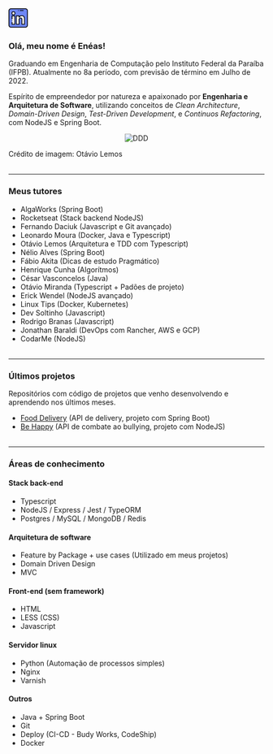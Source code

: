 <a href="https://www.linkedin.com/in/venzel/">
  <img alt="Enéas Almeida | Linkedin" width="38px" height="38px" src="https://raw.githubusercontent.com/leftabn/leftabn/master/Icons/linkedin.svg" />
</a><br>

### Olá, meu nome é Enéas!

Graduando em Engenharia de Computação pelo Instituto Federal da Paraíba (IFPB). Atualmente no 8a período, com previsão de término em Julho de 2022.

Espírito de empreendedor por natureza e apaixonado por <b>Engenharia e Arquitetura de Software</b>, utilizando conceitos de _Clean Architecture_, _Domain-Driven Design_, _Test-Driven Development_, e _Continuos Refactoring_, com NodeJS e Spring Boot.

<p align="center">
<img alt="DDD" width="450px" height="450px" src="https://raw.githubusercontent.com/venzel/venzel/master/images/clean.svg" />
</p>

Crédito de imagem: Otávio Lemos<br><br>

<hr>

### Meus tutores

- AlgaWorks (Spring Boot)
- Rocketseat (Stack backend NodeJS)
- Fernando Daciuk (Javascript e Git avançado)
- Leonardo Moura (Docker, Java e Typescript)
- Otávio Lemos (Arquitetura e TDD com Typescript)
- Nélio Alves (Spring Boot)
- Fábio Akita (Dicas de estudo Pragmático)
- Henrique Cunha (Algorítmos)
- César Vasconcelos (Java)
- Otávio Miranda (Typescript + Padões de projeto)
- Erick Wendel (NodeJS avançado)
- Linux Tips (Docker, Kubernetes)
- Dev Soltinho (Javascript)
- Rodrigo Branas (Javascript)
- Jonathan Baraldi (DevOps com Rancher, AWS e GCP)
- CodarMe (NodeJS)<br><br>

<hr>

### Últimos projetos

Repositórios com código de projetos que venho desenvolvendo e aprendendo nos últimos meses.

- <a href="https://github.com/venzel/food">Food Delivery</a> (API de delivery, projeto com Spring Boot)
- <a href="https://github.com/venzel/be_happy">Be Happy</a> (API de combate ao bullying, projeto com NodeJS)<br><br>

<hr>

### Áreas de conhecimento

#### Stack back-end

-   Typescript
-   NodeJS / Express / Jest / TypeORM
-   Postgres / MySQL / MongoDB / Redis

#### Arquitetura de software

-   Feature by Package + use cases (Utilizado em meus projetos)
-   Domain Driven Design
-   MVC

#### Front-end (sem framework)

-   HTML
-   LESS (CSS)
-   Javascript

#### Servidor linux

-   Python (Automação de processos simples)
-   Nginx
-   Varnish

#### Outros

-   Java + Spring Boot
-   Git
-   Deploy (CI-CD - Budy Works, CodeShip)
-   Docker
